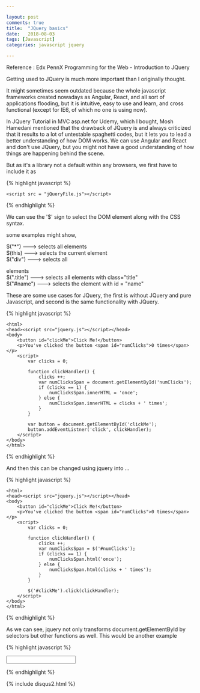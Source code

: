 ```yaml
---

layout: post
comments: true
title:  "JQuery basics"
date:   2018-08-03
tags: [Javascript] 
categories: javascript jquery

---
```


Reference : Edx PennX Programming for the Web  - Introduction to JQuery

Getting used to JQuery is much more important than I originally thought.

It might sometimes seem outdated because the whole javascript frameworks
created nowadays as Angular, React, and all sort of applications flooding, 
but it is intuitive, easy to use and learn, and cross functional (except for IE6, of which no one is using now).

In JQuery Tutorial in MVC asp.net for Udemy, which I bought, 
Mosh Hamedani mentioned that the drawback of JQuery 
is and always criticized that it results to a lot of untestable spaghetti codes, 
but it lets you to lead a better understanding of how DOM works.
We can use Angular and React and don't use JQuery, but you might not
have a good understanding of how things are happening behind the scene.

But as it's a library not a default within any browsers, we first have to include it as

{% highlight javascript %}

	<script src = "jQueryFile.js"></script>

{% endhighlight %}

We can use the '$' sign to select the DOM element along with the CSS syntax.

some examples might show,

$("*")   ---> selects all elements<br>
$(this)  ---> selects the current element<br>
$("div")  ---> selects all <div> elements<br>
$(".title")  ---> selects all elements with class="title"<br>
$("#name")  ---> selects the element with id = "name"<br>

These are some use cases for JQuery,
the first is without JQuery and pure Javascript, and second is 
the same functionality with JQuery.

{% highlight javascript %}

	<html>
	<head><script src="jquery.js"></script></head>
	<body>
		<button id="clickMe">Click Me!</button>
		<p>You've clicked the button <span id="numClicks">0 times</span></p>
		<script>
			var clicks = 0;
			
			function clickHandler() {
				clicks ++;
				var numClicksSpan = document.getElementById('numClicks');
				if (clicks == 1) {
					numClicksSpan.innerHTML = 'once';
				} else {
					numClicksSpan.innerHTML = clicks + ' times';
				}
			}
			
			var button = document.getElementById('clickMe');
			button.addEventListner('click', clickHandler);
		</script>
	</body>
	</html>
{% endhighlight %}

And then this can be changed using jquery into ... 

{% highlight javascript %}

	<html>
	<head><script src="jquery.js"></script></head>
	<body>
		<button id="clickMe">Click Me!</button>
		<p>You've clicked the button <span id="numClicks">0 times</span></p>
		<script>
			var clicks = 0;
			
			function clickHandler() {
				clicks ++;
				var numClicksSpan = $('#numClicks');
				if (clicks == 1) {
					numClicksSpan.html('once');
				} else {
					numClicksSpan.html(clicks + ' times');
				}
			}
			
			$('#clickMe').click(clickHandler);
		</script>
	</body>
	</html>
{% endhighlight %}

As we can see, jquery not only transforms document.getElementById by selectors 
but other functions as well.
This would be another example

{% highlight javascript %}

<html>
<head><script src="jquery.js"></script></head>
<body>

<input id="itemField"></input>
<br />
<ul>
<span id="list"></span>
</ul>

<script>
function keyPressHandler(e) {
	if (e.keyCode == 13) {
		$('#list').append('<li>' + $('#itemField').val() + '</li>');
		$('#itemField').val('');
	}
}

$('#itemField').keyup(keyPressHandler);

</script>
</body>
</html>

{% endhighlight %}



{% include disqus2.html %}